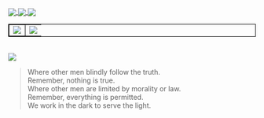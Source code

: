 <a href="https://pufler.dev/git-badges/">
  <img align="center" src="https://badges.pufler.dev/visits/crazywoola/crazywoola" />
</a>
<a href="https://pufler.dev/git-badges/">
  <img align="center" src="https://badges.pufler.dev/years/crazywoola" />
</a>
<a href="https://pufler.dev/git-badges/">
  <img align="center" src="https://badges.pufler.dev/repos/crazywoola" />
</a>

<table style="border-collapse: collapse;  border: 1px solid black;">
  <tbody>
     <tr>
       <td style=" border: 1px solid black;">
       <img src="https://github-readme-streak-stats.herokuapp.com/?user=crazywoola" />
       </td>
       <td>
       <img src="https://github-readme-stats.vercel.app/api?username=crazywoola&show_icons=true&count_private=true&include_all_commits=true" />
       </td>
    </tr>
  </tbody>
</table>

<br />
<a href="https://github.com/anuraghazra/github-readme-stats">
  <img align="center" src="https://github-readme-stats.vercel.app/api/top-langs/?username=crazywoola&langs_count=3&hide_title=true&hide_border=true" />
</a>

> Where other men blindly follow the truth.  
Remember, nothing is true.  
Where other men are limited by morality or law.  
Remember, everything is permitted.  
We work in the dark to serve the light.  